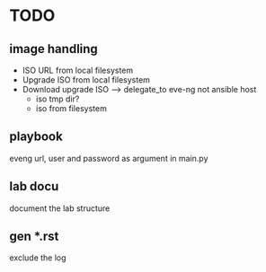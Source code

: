 # TODO 

## image handling
- ISO URL from local filesystem
- Upgrade ISO from local filesystem
- Download upgrade ISO --> delegate_to eve-ng not ansible host
	- iso tmp dir?
	- iso from filesystem

## playbook

eveng url, user and password as argument in main.py

## lab docu

document the lab structure


## gen *.rst

exclude the log